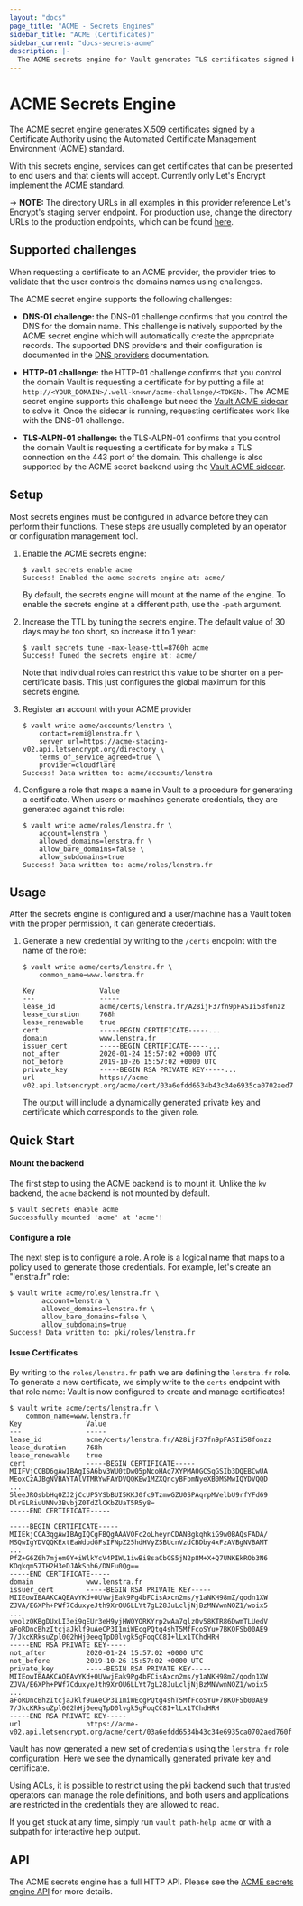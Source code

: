 ```yaml
---
layout: "docs"
page_title: "ACME - Secrets Engines"
sidebar_title: "ACME (Certificates)"
sidebar_current: "docs-secrets-acme"
description: |-
  The ACME secrets engine for Vault generates TLS certificates signed by an ACME CA.
---
```


# ACME Secrets Engine

The ACME secret engine generates X.509 certificates signed by a Certificate
Authority using the Automated Certificate Management Environment (ACME) standard.

With this secrets engine, services can get certificates that can be presented to
end users and that clients will accept. Currently only Let's Encrypt implement
the ACME standard.

-> **NOTE:** The directory URLs in all examples in this provider reference Let's
  Encrypt's staging server endpoint. For production use, change the directory
  URLs to the production endpoints, which can be found [here](https://letsencrypt.org/docs/acme-protocol-updates/).

## Supported challenges

When requesting a certificate to an ACME provider, the provider tries to validate
that the user controls the domains names using challenges.

The ACME secret engine supports the following challenges:

- **DNS-01 challenge:** the DNS-01 challenge confirms that you control the DNS
  for the domain name. This challenge is natively supported by the ACME secret
  engine which will automatically create the appropriate records. The supported
  DNS providers and their configuration is documented in the
  [DNS providers](/docs/secrets/acme/dns-providers.html) documentation.

- **HTTP-01 challenge:** the HTTP-01 challenge confirms that you control the
  domain Vault is requesting a certificate for by putting a file at
  `http://<YOUR_DOMAIN>/.well-known/acme-challenge/<TOKEN>`. The ACME secret
  engine supports this challenge but need the
  [Vault ACME sidecar](/docs/secrets/acme/sidecar.html) to solve it. Once the
  sidecar is running, requesting certificates work like with the DNS-01 challenge.

- **TLS-ALPN-01 challenge:** the TLS-ALPN-01 confirms that you control the domain
  Vault is requesting a certificate for by make a TLS connection on the 443 port
  of the domain. This challenge is also supported by the ACME secret backend
  using the [Vault ACME sidecar](/docs/secrets/acme/sidecar.html).


## Setup

Most secrets engines must be configured in advance before they can perform their
functions. These steps are usually completed by an operator or configuration
management tool.

1. Enable the ACME secrets engine:

    ```text
    $ vault secrets enable acme
    Success! Enabled the acme secrets engine at: acme/
    ```

    By default, the secrets engine will mount at the name of the engine. To
    enable the secrets engine at a different path, use the `-path` argument.


1. Increase the TTL by tuning the secrets engine. The default value of 30 days may be too short, so increase it to 1 year:

    ```text
    $ vault secrets tune -max-lease-ttl=8760h acme
    Success! Tuned the secrets engine at: acme/
    ```

    Note that individual roles can restrict this value to be shorter on a
    per-certificate basis. This just configures the global maximum for this
    secrets engine.

1. Register an account with your ACME provider

    ```text
    $ vault write acme/accounts/lenstra \
		contact=remi@lenstra.fr \
		server_url=https://acme-staging-v02.api.letsencrypt.org/directory \
		terms_of_service_agreed=true \
		provider=cloudflare
    Success! Data written to: acme/accounts/lenstra
    ```

1. Configure a role that maps a name in Vault to a procedure for generating a
certificate. When users or machines generate credentials, they are generated
against this role:

    ```text
    $ vault write acme/roles/lenstra.fr \
        account=lenstra \
        allowed_domains=lenstra.fr \
        allow_bare_domains=false \
        allow_subdomains=true
    Success! Data written to: acme/roles/lenstra.fr
    ```

## Usage

After the secrets engine is configured and a user/machine has a Vault token with
the proper permission, it can generate credentials.

1. Generate a new credential by writing to the `/certs` endpoint with the name
of the role:

    ```text
    $ vault write acme/certs/lenstra.fr \
        common_name=www.lenstra.fr

    Key                Value
    ---                -----
    lease_id           acme/certs/lenstra.fr/A28ijF37fn9pFASIi58fonzz
    lease_duration     768h
    lease_renewable    true
    cert               -----BEGIN CERTIFICATE-----...
    domain             www.lenstra.fr
    issuer_cert        -----BEGIN CERTIFICATE-----...
    not_after          2020-01-24 15:57:02 +0000 UTC
    not_before         2019-10-26 15:57:02 +0000 UTC
    private_key        -----BEGIN RSA PRIVATE KEY-----...
    url                https://acme-v02.api.letsencrypt.org/acme/cert/03a6efdd6534b43c34e6935ca0702aed760f
    ```

    The output will include a dynamically generated private key and certificate
    which corresponds to the given role.

## Quick Start

#### Mount the backend

The first step to using the ACME backend is to mount it. Unlike the `kv`
backend, the `acme` backend is not mounted by default.

```text
$ vault secrets enable acme
Successfully mounted 'acme' at 'acme'!
```

#### Configure a role

The next step is to configure a role. A role is a logical name that maps to a
policy used to generate those credentials. For example, let's create an
"lenstra.fr" role:

```text
$ vault write acme/roles/lenstra.fr \
        account=lenstra \
        allowed_domains=lenstra.fr \
        allow_bare_domains=false \
        allow_subdomains=true
Success! Data written to: pki/roles/lenstra.fr
```

#### Issue Certificates

By writing to the `roles/lenstra.fr` path we are defining the
`lenstra.fr` role. To generate a new certificate, we simply write
to the `certs` endpoint with that role name: Vault is now configured to create
and manage certificates!

```text
$ vault write acme/certs/lenstra.fr \
    common_name=www.lenstra.fr
Key                Value
---                -----
lease_id           acme/certs/lenstra.fr/A28ijF37fn9pFASIi58fonzz
lease_duration     768h
lease_renewable    true
cert               -----BEGIN CERTIFICATE-----
MIIFVjCCBD6gAwIBAgISA6bv3WU0tDw05pNcoHAq7XYPMA0GCSqGSIb3DQEBCwUA
MEoxCzAJBgNVBAYTAlVTMRYwFAYDVQQKEw1MZXQncyBFbmNyeXB0MSMwIQYDVQQD
...
5leeJROsbbHq0ZJ2jCcUP5YSbBUI5KKJ0fc9TzmwGZU0SPAqrpMVelbU9rfYFd69
DlrELRiuUNNv3BvbjZ0TdZlCKbZUaT5R5y8=
-----END CERTIFICATE-----

-----BEGIN CERTIFICATE-----
MIIEkjCCA3qgAwIBAgIQCgFBQgAAAVOFc2oLheynCDANBgkqhkiG9w0BAQsFADA/
MSQwIgYDVQQKExtEaWdpdGFsIFNpZ25hdHVyZSBUcnVzdCBDby4xFzAVBgNVBAMT
...
PfZ+G6Z6h7mjem0Y+iWlkYcV4PIWL1iwBi8saCbGS5jN2p8M+X+Q7UNKEkROb3N6
KOqkqm57TH2H3eDJAkSnh6/DNFu0Qg==
-----END CERTIFICATE-----
domain             www.lenstra.fr
issuer_cert        -----BEGIN RSA PRIVATE KEY-----
MIIEowIBAAKCAQEAvYKd+0UVwjEak9Pg4bFCisAxcn2ms/y1aNKH98mZ/qodn1XW
ZJVA/E6XPh+PWf7CduxyeJth9XrOU6LLYt7gL28JuLcljNjBzMNVwnNOZ1/woix5
...
veolzQKBgDUxLI3ei9qEUr3eH9yjHWQYQRKYrp2wAa7qlzOv58KTR86DwmTLUedV
aFoRDncBhzItcjaJklf9uAeCP3I1miWEcgPQtg4shT5MfFcoSYu+7BKOFSb00AE9
7/JkcKRksuZpl002hHj0eeqTpD0lvgk5gFoqCC8I+lLx1TChdHRH
-----END RSA PRIVATE KEY-----
not_after          2020-01-24 15:57:02 +0000 UTC
not_before         2019-10-26 15:57:02 +0000 UTC
private_key        -----BEGIN RSA PRIVATE KEY-----
MIIEowIBAAKCAQEAvYKd+0UVwjEak9Pg4bFCisAxcn2ms/y1aNKH98mZ/qodn1XW
ZJVA/E6XPh+PWf7CduxyeJth9XrOU6LLYt7gL28JuLcljNjBzMNVwnNOZ1/woix5
...
aFoRDncBhzItcjaJklf9uAeCP3I1miWEcgPQtg4shT5MfFcoSYu+7BKOFSb00AE9
7/JkcKRksuZpl002hHj0eeqTpD0lvgk5gFoqCC8I+lLx1TChdHRH
-----END RSA PRIVATE KEY-----
url                https://acme-v02.api.letsencrypt.org/acme/cert/03a6efdd6534b43c34e6935ca0702aed760f
```

Vault has now generated a new set of credentials using the `lenstra.fr`
role configuration. Here we see the dynamically generated private key and
certificate.

<!-- TODO(remi): Write an example for a policy that does this -->
Using ACLs, it is possible to restrict using the pki backend such that trusted
operators can manage the role definitions, and both users and applications are
restricted in the credentials they are allowed to read.

<!-- TODO(remi): This probably does not work for now -->
If you get stuck at any time, simply run `vault path-help acme` or with a
subpath for interactive help output.

## API

The ACME secrets engine has a full HTTP API. Please see the
[ACME secrets engine API](/api/secret/acme/index.html) for more
details.
